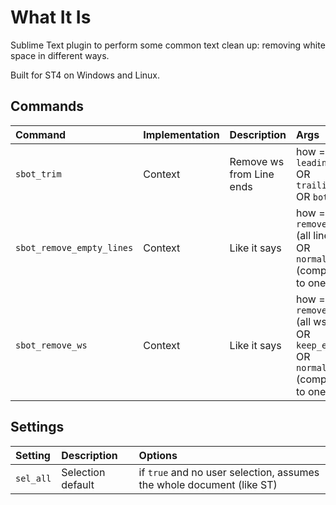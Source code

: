 # What It Is
Sublime Text plugin to perform some common text clean up: removing white space in different ways.

Built for ST4 on Windows and Linux.

## Commands
| Command                    | Implementation | Description               | Args                   |
|:--------                   |:-------        |:-------                   |:-------                |
| `sbot_trim`                | Context        | Remove ws from Line ends  | how = `leading` OR `trailing` OR `both` |
| `sbot_remove_empty_lines`  | Context        | Like it says              | how = `remove_all` (all lines) OR `normalize` (compact to one) |
| `sbot_remove_ws`           | Context        | Like it says              | how = `remove_all` (all ws) OR `keep_eol` OR `normalize` (compact to one ws |

## Settings
| Setting            | Description         | Options   |
| :--------          | :-------            | :------   |
| `sel_all`          | Selection default   | if `true` and no user selection, assumes the whole document (like ST) |
